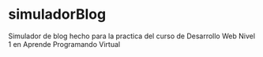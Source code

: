 # simuladorBlog

Simulador de blog hecho para la practica del curso de Desarrollo Web Nivel 1 en Aprende Programando Virtual
